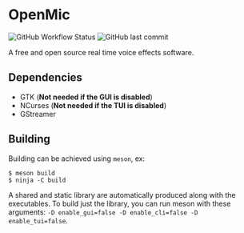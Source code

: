 # OpenMic

![GitHub Workflow Status](https://img.shields.io/github/workflow/status/MidstallSoftware/openmic/Build?style=for-the-badge)
![GitHub last commit](https://img.shields.io/github/last-commit/MidstallSoftware/openmic?style=for-the-badge)

A free and open source real time voice effects software.

## Dependencies

* GTK (**Not needed if the GUI is disabled**)
* NCurses (**Not needed if the TUI is disabled**)
* GStreamer

## Building

Building can be achieved using `meson`, ex:

```
$ meson build
$ ninja -C build
```

A shared and static library are automatically produced along with the executables. To build just the library, you can run meson with these arguments: `-D enable_gui=false -D enable_cli=false -D enable_tui=false`.
